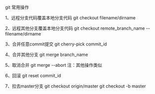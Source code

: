 git 常用操作

1、远程分支代码覆盖本地分支代码
git checkout filename/dirname

2、远程其他分支覆盖本地分支代码
git checkout remote_branch_name -- filename/dirname

3、合并任意commit提交
git cherry-pick commit_id

4、合并其他分支
git merge branch_name

5、取消合并
git merge --abort
注：其他操作类似

6、回滚
git reset commit_id

7、拉去master分支
git checkout origin/master
git checkout -b master